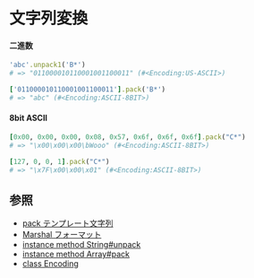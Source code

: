 # 文字列変換
#### 二進数
```ruby
'abc'.unpack1('B*')
# => "011000010110001001100011" (#<Encoding:US-ASCII>)

['011000010110001001100011'].pack('B*')
# => "abc" (#<Encoding:ASCII-8BIT>)
```

#### 8bit ASCII
```ruby
[0x00, 0x00, 0x00, 0x08, 0x57, 0x6f, 0x6f, 0x6f].pack("C*")
# => "\x00\x00\x00\bWooo" (#<Encoding:ASCII-8BIT>)

[127, 0, 0, 1].pack("C*")
# => "\x7F\x00\x00\x01" (#<Encoding:ASCII-8BIT>)
```

## 参照
- [pack テンプレート文字列](https://docs.ruby-lang.org/ja/3.0/doc/pack_template.html)
- [Marshal フォーマット](https://docs.ruby-lang.org/ja/3.0/doc/marshal_format.html)
- [instance method String#unpack](https://docs.ruby-lang.org/ja/3.0.0/method/String/i/unpack.html)
- [instance method Array#pack](https://docs.ruby-lang.org/ja/3.0.0/method/Array/i/pack.html)
- [class Encoding](https://docs.ruby-lang.org/ja/3.0/class/Encoding.html)
